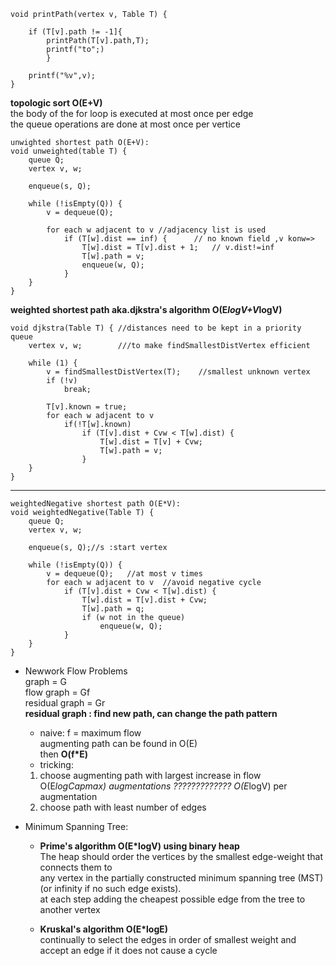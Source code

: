 ```
void printPath(vertex v, Table T) {

	if (T[v].path != -1]{
		printPath(T[v].path,T);
		printf("to";)
		}

	printf("%v",v); 
}
```


**topologic sort O(E+V)**  
the body of the for loop is executed at most once per edge   
the queue operations are done at most once per vertice

```
unwighted shortest path O(E+V):
void unweighted(table T) {
	queue Q;
	vertex v, w;

	enqueue(s, Q);

	while (!isEmpty(Q)) {
		v = dequeue(Q);

		for each w adjacent to v //adjacency list is used
			if (T[w].dist == inf) {      // no known field ,v konw=>
				T[w].dist = T[v].dist + 1;   // v.dist!=inf				
				T[w].path = v;
				enqueue(w, Q);
			}
	}
}
```

**weighted shortest path aka.djkstra's algorithm  O(E*logV+V*logV)**

```
void djkstra(Table T) { //distances need to be kept in a priority queue 
	vertex v, w;        ///to make findSmallestDistVertex efficient

	while (1) {
		v = findSmallestDistVertex(T);    //smallest unknown vertex
		if (!v)
			break;

		T[v].known = true;
		for each w adjacent to v
			if(!T[w].known)
				if (T[v].dist + Cvw < T[w].dist) {
					T[w].dist = T[v] + Cvw;
					T[w].path = v;
				}
	}
}
```
---
```
weightedNegative shortest path O(E*V):
void weightedNegative(Table T) {
	queue Q;
	vertex v, w;

	enqueue(s, Q);//s :start vertex

	while (!isEmpty(Q)) {
		v = dequeue(Q);   //at most v times 
		for each w adjacent to v  //avoid negative cycle
			if (T[v].dist + Cvw < T[w].dist) {
				T[w].dist = T[v].dist + Cvw;
				T[w].path = q;
				if (w not in the queue)
					enqueue(w, Q);
			}
	}
}
```

- Newwork Flow Problems  
graph = G   
flow graph = Gf  
residual graph = Gr  
**residual graph : find new path, can change the path pattern** 
    - naive: 
    f = maximum flow   
     augmenting path can be found in O(E)   
     then **O(f*E)** 
    - tricking: 
	1. choose augmenting path with largest increase in flow 
	O(E*logCapmax) augmentations ?????????????  O(E*logV) per augmentation 
	2. choose path with least number of edges


- Minimum Spanning Tree: 
    - **Prime's algorithm  O(E*logV) using binary heap**  
    The heap should order the vertices by the smallest edge-weight that connects them to  
    any vertex in the partially constructed minimum spanning tree (MST) (or infinity if no such edge exists).  
    at each step adding the cheapest possible edge from the tree to another vertex

    - **Kruskal's  algorithm  O(E*logE)**  
    continually to select the edges in order of smallest weight and accept an edge if it does not cause a cycle


